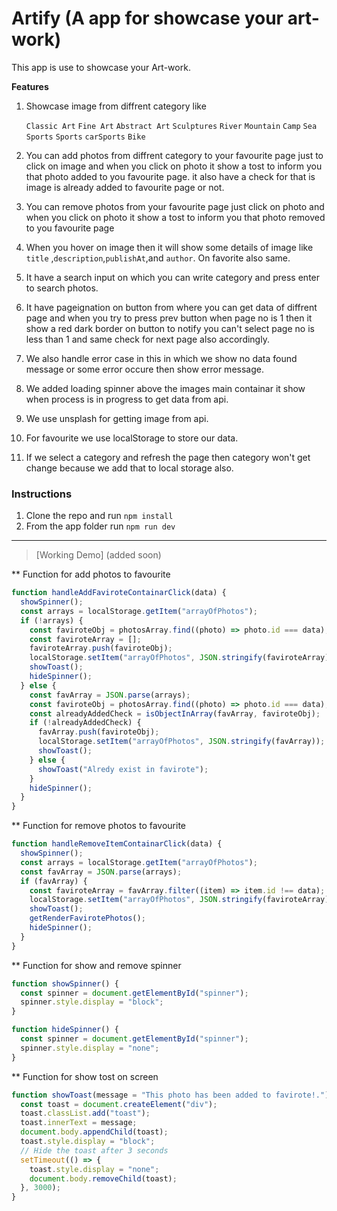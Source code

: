 # Artify (A app for showcase your art-work)

This app is use to showcase your Art-work.

**Features**

1. Showcase image from diffrent category like

   `Classic Art` `Fine Art` `Abstract Art` `Sculptures` `River` `Mountain` `Camp` `Sea` `Sports` `Sports` `carSports` `Bike`

2. You can add photos from diffrent category to your favourite page just to click on image and when you click on photo it show a tost to inform you that photo added to you favourite page. it also have a check for that is image is already added to favourite page or not.

3. You can remove photos from your favourite page just click on photo and when you click on photo it show a tost to inform you that photo removed to you favourite page

4. When you hover on image then it will show some details of image like `title` ,`description`,`publishAt`,and `author`. On favorite also same.

5. It have a search input on which you can write category and press enter to search photos.

6. It have pageignation on button from where you can get data of diffrent page and when you try to press prev button when page no is 1 then it show a red dark border on button to notify you can't select page no is less than 1 and same check for next page also accordingly.

7. We also handle error case in this in which we show no data found message or some error occure then show error message.

8. We added loading spinner above the images main containar it show when process is in progress to get data from api.

9. We use unsplash for getting image from api.

10. For favourite we use localStorage to store our data.

11. If we select a category and refresh the page then category won't get change because we add that to local storage also.

### Instructions

1.  Clone the repo and run `npm install`
2.  From the app folder run `npm run dev`

---

> [Working Demo] (added soon)

\*\* Function for add photos to favourite

```js
function handleAddFaviroteContainarClick(data) {
  showSpinner();
  const arrays = localStorage.getItem("arrayOfPhotos");
  if (!arrays) {
    const faviroteObj = photosArray.find((photo) => photo.id === data);
    const faviroteArray = [];
    faviroteArray.push(faviroteObj);
    localStorage.setItem("arrayOfPhotos", JSON.stringify(faviroteArray));
    showToast();
    hideSpinner();
  } else {
    const favArray = JSON.parse(arrays);
    const faviroteObj = photosArray.find((photo) => photo.id === data);
    const alreadyAddedCheck = isObjectInArray(favArray, faviroteObj);
    if (!alreadyAddedCheck) {
      favArray.push(faviroteObj);
      localStorage.setItem("arrayOfPhotos", JSON.stringify(favArray));
      showToast();
    } else {
      showToast("Alredy exist in favirote");
    }
    hideSpinner();
  }
}
```

\*\* Function for remove photos to favourite

```js
function handleRemoveItemContainarClick(data) {
  showSpinner();
  const arrays = localStorage.getItem("arrayOfPhotos");
  const favArray = JSON.parse(arrays);
  if (favArray) {
    const faviroteArray = favArray.filter((item) => item.id !== data);
    localStorage.setItem("arrayOfPhotos", JSON.stringify(faviroteArray));
    showToast();
    getRenderFavirotePhotos();
    hideSpinner();
  }
}
```

\*\* Function for show and remove spinner

```js
function showSpinner() {
  const spinner = document.getElementById("spinner");
  spinner.style.display = "block";
}

function hideSpinner() {
  const spinner = document.getElementById("spinner");
  spinner.style.display = "none";
}
```

\*\* Function for show tost on screen

```js
function showToast(message = "This photo has been added to favirote!.") {
  const toast = document.createElement("div");
  toast.classList.add("toast");
  toast.innerText = message;
  document.body.appendChild(toast);
  toast.style.display = "block";
  // Hide the toast after 3 seconds
  setTimeout(() => {
    toast.style.display = "none";
    document.body.removeChild(toast);
  }, 3000);
}
```
